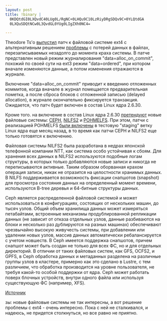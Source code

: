 ```yaml
--- 
layout: post
title: !binary |
  0KDQtdGI0LXQvdC40LUg0L/RgNC+0LHQu9C10LzRiyDRgSDQv9C+0YLQtdGA
  0LXQuSDQtNCw0L3QvdGL0YUg0LIgZXh0NC4=

---
```

Theodore Ts'o <a href="http://permalink.gmane.org/gmane.comp.file-systems.ext4/12179">выпустил</a> патч к файловой системе ext4 с альтернативным решением <a href="http://www.opennet.ru/opennews/art.shtml?num=20715">проблемы</a> с потерей данных в файлах, перезаписываемых незадолго до момента краха системы. В патче представлен новый режим журналирования "data=alloc_on_commit", похожий по своей сути на ext3 режим "data=ordered", при котором вначале изменяются данные, а потом изменения отражаются в журнале.

<!--more-->Включение "data=alloc_on_commit" приводит к введению отложенных коммитов, когда вначале в журнал помещается предварительная пометка, а после сброса блоков с отложенной записью (delayed allocation), в журнале окончательно фиксируется транзакция. Ожидается, что патч будет включен в состав Linux ядра 2.6.30.

Кроме того. на включение в состав Linux ядра 2.6.30 <a href="http://www.ioremap.net/node/186">претендуют</a> новые файловые системы: <a href="http://ceph.newdream.net/">CEPH</a>, <a href="http://www.nilfs.org/">NILFS2</a> и <a href="http://www.ioremap.net/projects/pohmelfs">POHMELFS</a>. При этом, патчи с реализацией POHMELFS <a href="http://www.opennet.ru/opennews/art.shtml?num=20315">были включены</a> в тестовую "staging" ветку Linux ядра еще месяц назад, в то время как патчи CEPH и NILFS2 еще только готовятся к включению.

Файловая системы NILFS2 была разработана в недрах японской телефонной компании NTT, как система особо устойчивая к сбоям. Для хранения всех данных в NILFS2 используются подобные логам структуры, в которых только добавляются новые записи и никогда не переписываются активные. Таким образом оборванная крахом операция записи, никак не отразится на целостности хранимых данных. В NILFS поддерживается возможность фиксации снапшотов (snapshot) для просмотра состояния данных на определенный момент времени, используются B-tree деревья и 64-битные структуры данных.

Ceph является распределенной файловой системой и может использоваться в конфигурациях, состоящих от нескольких машин, до тысяч узлов. Общий объем хранилища данных может измеряться петабайтами, встроенные механизмы продублированной репликации данных (не зависит от отказа отдельных узлов, данные разбиваются на блоки и несколько раз дублируются на разных машинах) обеспечивают чрезвычайно высокую живучесть системы, при добавлении или удалении новых узлов, массив данных автоматически ребалансируется с учетом новшеств. В Ceph имеется поддержка снапшотов, причем снапшот может быть создан не только для всех ФC, но и для отдельных директорий. В отличии от таких файловых систем, как GFS, OCFS2, и GPFS, в Ceph обработка данных и метаданных разделена на различные группы узлов в кластере, примерно как это сделано в Lustre, с тем различием, что обработка производится на уровне пользователя, не требуя какой-то особой поддержки от ядра. Ceph может работать поверх блочных устройств, внутри одного файла или используя существующую ФС (например, XFS).

<a href="http://www.opennet.ru/opennews/art.shtml?num=20835" target="_blank">Источник</a>

зы: новые файловые системы не так интересны, а вот решение проблемы с ext4 - очень интересно. Пока с ней не сталкивался, и надеюсь, не придется столкнуться, но все равно не приятно.
